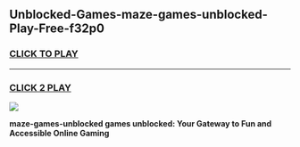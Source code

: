 
## Unblocked-Games-maze-games-unblocked-Play-Free-f32p0
<h3>
<a href="https://premium76.site?title=maze-games-unblocked&ref=21A">CLICK TO PLAY</a></h3>
<hr>

<h3>
<a href="https://premium76.site?title=maze-games-unblocked&ref=21A">CLICK 2 PLAY</a>
  
</h3>

<a href="https://premium76.site?title=maze-games-unblocked&ref=21A"><img src="https://clearcache.store/games.png"></a>


**maze-games-unblocked games unblocked: Your Gateway to Fun and Accessible Online Gaming**
